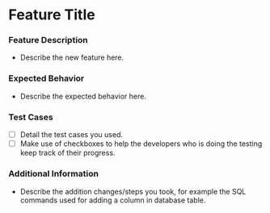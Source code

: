 # Feature Title

### Feature Description

- Describe the new feature here.  

### Expected Behavior

- Describe the expected behavior here.  

### Test Cases

- [ ] Detail the test cases you used.  
- [ ] Make use of checkboxes to help the developers who is doing the testing keep track of their progress.  

### Additional Information

- Describe the addition changes/steps you took, for example the SQL commands used for adding a column in database table.  

